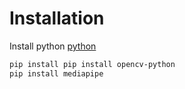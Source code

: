 # Installation
Install python [python](https://www.python.org/ftp/python/3.11.2/python-3.11.2-amd64.exe)
```bash
pip install pip install opencv-python
pip install mediapipe
```
